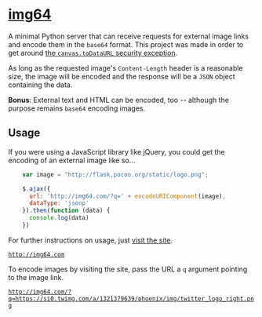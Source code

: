 [img64](http://img64.com)
=========================

A minimal Python server that can receive requests for external image
links and encode them in the `base64` format. This project was made in
order to get around [the `canvas.toDataURL` security
exception](http://stackoverflow.com/questions/2390232/why-does-canvas-todataurl-throw-a-security-exception).

As long as the requested image's `Content-Length` header is a reasonable
size, the image will be encoded and the response will be a `JSON` object
containing the data.

**Bonus**: External text and HTML can be encoded, too -- although the
purpose remains `base64` encoding images.


Usage
-----

If you were using a JavaScript library like jQuery, you could get the
encoding of an external image like so...

```javascript
    var image = "http://flask.pocoo.org/static/logo.png";

    $.ajax({
      url: 'http://img64.com/?q=' + encodeURIComponent(image),
      dataType: 'jsonp'
    }).then(function (data) {
      console.log(data)
    })
```

For further instructions on usage, just [visit the site](http://img64.com).

[`http://img64.com`](http://img64.com)

To encode images by visiting the site, pass the URL a `q` argument pointing to the image
link.

[`http://img64.com/?q=https://si0.twimg.com/a/1321379639/phoenix/img/twitter_logo_right.png`](http://img64.com/?q=https://si0.twimg.com/a/1321379639/phoenix/img/twitter_logo_right.png)

